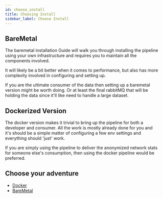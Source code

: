 ```yaml
---
id: choose_install
title: Choosing Install
sidebar_label: Choose Install
---
```


## BareMetal

The baremetal installation Guide will walk you through installing the pipeline using your own infrastructure and requires you to maintain all the components involved.

It will likely be a bit better when it comes to performance, but also has more complexity involved in configuring and setting up.

If you are the ultimate consumer of the data then setting up a baremetal version might be worth doing. Or at least the final rabbitMQ that will be holding the data since it'll like need to handle a large dataset.

## Dockerized Version

The docker version makes it trivial to bring up the pipeline for both a developer and consumer. All the work is mostly already done for you and it's should be a simple matter of configuring a few env settings and everything should 'just' work.

If you are simply using the pipeline to deliver the anonymized network stats for someone else's consumption, then using the docker pipeline would be preferred.

## Choose your adventure

- [Docker](docker_install)
- [BareMetal](install)
